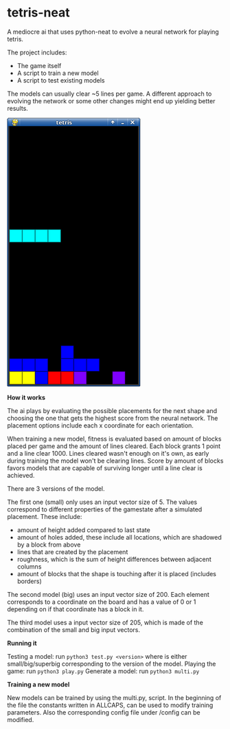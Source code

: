 # tetris-neat

A mediocre ai that uses python-neat to evolve a neural network for playing tetris.

The project includes:
* The game itself
* A script to train a new model
* A script to test existing models

The models can usually clear ~5 lines per game. A different approach to evolving the network or some other changes might end up yielding better results.



![screenshot of the game](https://raw.githubusercontent.com/MilanFIN/tetris-neat/main/screenshot.png)



**How it works**

The ai plays by evaluating the possible placements for the next shape and choosing the one that gets the highest score from the neural network.
The placement options include each x coordinate for each orientation.

When training a new model, fitness is evaluated based on amount of blocks placed per game and the amount of lines cleared. Each block grants 1 point and a line clear 1000. Lines cleared wasn't enough on it's own, as early during training the model won't be clearing lines. Score by amount of blocks favors models that are capable of surviving longer until a line clear is achieved.

There are 3 versions of the model. 

The first one (small) only uses an input vector size of 5. The values correspond to different properties of the gamestate after a simulated placement. These include:
* amount of height added compared to last state
* amount of holes added, these include all locations, which are shadowed by a block from above
* lines that are created by the placement
* roughness, which is the sum of height differences between adjacent columns
* amount of blocks that the shape is touching after it is placed (includes borders)

The second model (big) uses an input vector size of 200. Each element corresponds to a coordinate on the board and has a value of 0 or 1 depending on if that coordinate has a block in it.

The third model uses a input vector size of 205, which is made of the combination of the small and big input vectors.

**Running it**

Testing a model: run `python3 test.py <version>` where <version> is either small/big/superbig corresponding to the version of the model.
Playing the game: run `python3 play.py` 
Generate a model: run `python3 multi.py`

**Training a new model**

New models can be trained by using the multi.py, script. In the beginning of the file the constants written in ALLCAPS, can be used to modify training parameters. Also the corresponding config file under /config can be modified.

